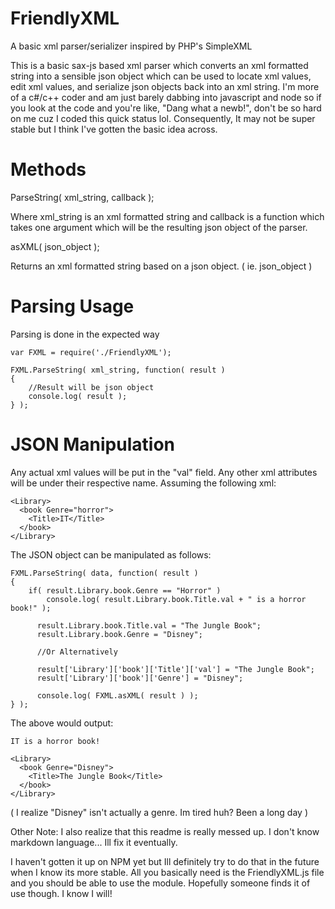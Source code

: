 # FriendlyXML
A basic xml parser/serializer inspired by PHP's SimpleXML

This is a basic sax-js based xml parser which converts an xml formatted string into a sensible json object which can be used to locate xml values, edit xml values, and serialize json objects back into an xml string. I'm more of a c#/c++ coder and am just barely dabbing into javascript and node so if you look at the code and you're like, "Dang what a newb!", don't be so hard on me cuz I coded this quick status lol. Consequently, It may not be super stable but I think I've gotten the basic idea across.

# Methods

ParseString( xml_string, callback );

Where xml_string is an xml formatted string and callback is a function 
which takes one argument which will be the resulting json object of the parser.
	
asXML( json_object );

Returns an xml formatted string based on a json object. ( ie. json_object )

# Parsing Usage

Parsing is done in the expected way

	var FXML = require('./FriendlyXML');

	FXML.ParseString( xml_string, function( result )
	{
		//Result will be json object
		console.log( result );
	} );

# JSON Manipulation

Any actual xml values will be put in the "val" field. Any other xml attributes will be under their respective name.
Assuming the following xml:

	<Library>
	  <book Genre="horror">
		<Title>IT</Title>
	  </book>
	</Library>

The JSON object can be manipulated as follows:

	FXML.ParseString( data, function( result )
	{
		if( result.Library.book.Genre == "Horror" )
			console.log( result.Library.book.Title.val + " is a horror book!" );
			
		  result.Library.book.Title.val = "The Jungle Book";
		  result.Library.book.Genre = "Disney";
		  
		  //Or Alternatively
		  
		  result['Library']['book']['Title']['val'] = "The Jungle Book";
		  result['Library']['book']['Genre'] = "Disney";
		  
		  console.log( FXML.asXML( result ) );
	} );

The above would output:

	IT is a horror book!

	<Library>
	  <book Genre="Disney">
		<Title>The Jungle Book</Title>
	  </book>
	</Library>

( I realize "Disney" isn't actually a genre. Im tired huh? Been a long day )

Other Note: I also realize that this readme is really messed up. I don't know markdown language...
Ill fix it eventually. 

I haven't gotten it up on NPM yet but Ill definitely try to do that in the future when I know its
more stable. All you basically need is the FriendlyXML.js file and you should be able to use the module.
Hopefully someone finds it of use though. I know I will!
